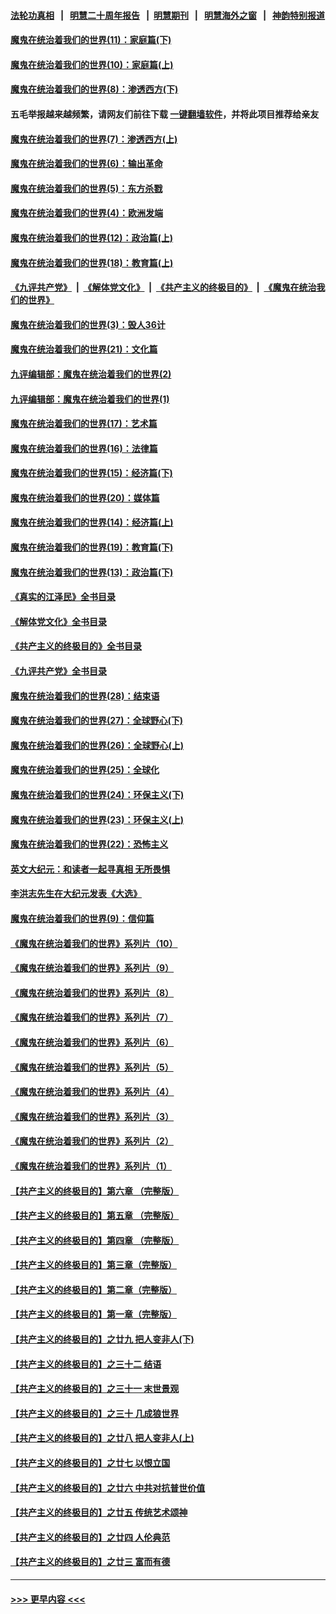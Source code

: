 #### [法轮功真相](https://github.com/gfw-breaker/truth/blob/master/README.md?t=0) &nbsp;&nbsp;|&nbsp;&nbsp; [明慧二十周年报告](https://github.com/gfw-breaker/mh-reports/blob/master/README.md?t=0) &nbsp;&nbsp;|&nbsp;&nbsp;[明慧期刊](https://github.com/gfw-breaker/mh-qikan) &nbsp;&nbsp;|&nbsp;&nbsp; [明慧海外之窗](https://github.com/gfw-breaker/mh-news/blob/master/README.md?t=0) &nbsp;&nbsp;|&nbsp;&nbsp; [神韵特别报道](https://github.com/gfw-breaker/mh-news/blob/master/shenyun.md?t=0)
#### [魔鬼在统治着我们的世界(11)：家庭篇(下)](../pages/nsc422/n10440961.md?t=12110801) 
#### [魔鬼在统治着我们的世界(10)：家庭篇(上)](../pages/nsc422/n10435448.md?t=12110801) 
#### [魔鬼在统治着我们的世界(8)：渗透西方(下)](../pages/nsc422/n10429603.md?t=12110801) 
#### 五毛举报越来越频繁，请网友们前往下载 [一键翻墙软件](https://github.com/gfw-breaker/ssr-accounts)，并将此项目推荐给亲友
#### [魔鬼在统治着我们的世界(7)：渗透西方(上)](../pages/nsc422/n10426013.md?t=12110801) 
#### [魔鬼在统治着我们的世界(6)：输出革命](../pages/nsc422/n10421536.md?t=12110801) 
#### [魔鬼在统治着我们的世界(5)：东方杀戮](../pages/nsc422/n10417707.md?t=12110801) 
#### [魔鬼在统治着我们的世界(4)：欧洲发端](../pages/nsc422/n10414890.md?t=12110801) 
#### [魔鬼在统治着我们的世界(12)：政治篇(上)](../pages/nsc422/n10444576.md?t=12110801) 
#### [魔鬼在统治着我们的世界(18)：教育篇(上)](../pages/nsc422/n10526970.md?t=12110801) 
#### [《九评共产党》](https://github.com/begood0513/9ping.md/blob/master/README.md) &nbsp;|&nbsp; [《解体党文化》](../../../../jtdwh.md/blob/master/README.md)  &nbsp;|&nbsp; [《共产主义的终极目的》](../../../../gczydzjmd.md/blob/master/README.md) &nbsp;|&nbsp; [《魔鬼在统治我们的世界》](../../../../mgztzwmdsj.md/blob/master/README.md) 
#### [魔鬼在统治着我们的世界(3)：毁人36计](../pages/nsc422/n10411583.md?t=12110801) 
#### [魔鬼在统治着我们的世界(21)：文化篇](../pages/nsc422/n10597706.md?t=12110801) 
#### [九评编辑部：魔鬼在统治着我们的世界(2)](../pages/nsc422/n10410036.md?t=12110801) 
#### [九评编辑部：魔鬼在统治着我们的世界(1)](../pages/nsc422/n10406825.md?t=12110801) 
#### [魔鬼在统治着我们的世界(17)：艺术篇](../pages/nsc422/n10499093.md?t=12110801) 
#### [魔鬼在统治着我们的世界(16)：法律篇](../pages/nsc422/n10485969.md?t=12110801) 
#### [魔鬼在统治着我们的世界(15)：经济篇(下)](../pages/nsc422/n10469975.md?t=12110801) 
#### [魔鬼在统治着我们的世界(20)：媒体篇](../pages/nsc422/n10586579.md?t=12110801) 
#### [魔鬼在统治着我们的世界(14)：经济篇(上)](../pages/nsc422/n10457370.md?t=12110801) 
#### [魔鬼在统治着我们的世界(19)：教育篇(下)](../pages/nsc422/n10564808.md?t=12110801) 
#### [魔鬼在统治着我们的世界(13)：政治篇(下)](../pages/nsc422/n10448270.md?t=12110801) 
#### [《真实的江泽民》全书目录](../pages/nsc422/n13721399.md?t=12110801) 
#### [《解体党文化》全书目录](../pages/nsc422/n13721157.md?t=12110801) 
#### [《共产主义的终极目的》全书目录](../pages/nsc422/n13721048.md?t=12110801) 
#### [《九评共产党》全书目录](../pages/nsc422/n13708085.md?t=12110801) 
#### [魔鬼在统治着我们的世界(28)：结束语](../pages/nsc422/n10936246.md?t=12110801) 
#### [魔鬼在统治着我们的世界(27)：全球野心(下)](../pages/nsc422/n10928319.md?t=12110801) 
#### [魔鬼在统治着我们的世界(26)：全球野心(上)](../pages/nsc422/n10900318.md?t=12110801) 
#### [魔鬼在统治着我们的世界(25)：全球化](../pages/nsc422/n10788205.md?t=12110801) 
#### [魔鬼在统治着我们的世界(24)：环保主义(下)](../pages/nsc422/n10695307.md?t=12110801) 
#### [魔鬼在统治着我们的世界(23)：环保主义(上)](../pages/nsc422/n10688613.md?t=12110801) 
#### [魔鬼在统治着我们的世界(22)：恐怖主义](../pages/nsc422/n10614727.md?t=12110801) 
#### [英文大纪元：和读者一起寻真相 无所畏惧](../pages/nsc422/n12542027.md?t=12110801) 
#### [李洪志先生在大纪元发表《大选》](../pages/nsc422/n12534746.md?t=12110801) 
#### [魔鬼在统治着我们的世界(9)：信仰篇](../pages/nsc422/n10432159.md?t=12110801) 
#### [《魔鬼在统治着我们的世界》系列片（10）](../pages/nsc422/n12292670.md?t=12110801) 
#### [《魔鬼在统治着我们的世界》系列片（9）](../pages/nsc422/n12290859.md?t=12110801) 
#### [《魔鬼在统治着我们的世界》系列片（8）](../pages/nsc422/n12287445.md?t=12110801) 
#### [《魔鬼在统治着我们的世界》系列片（7）](../pages/nsc422/n12283425.md?t=12110801) 
#### [《魔鬼在统治着我们的世界》系列片（6）](../pages/nsc422/n12282314.md?t=12110801) 
#### [《魔鬼在统治着我们的世界》系列片（5）](../pages/nsc422/n12281419.md?t=12110801) 
#### [《魔鬼在统治着我们的世界》系列片（4）](../pages/nsc422/n12274024.md?t=12110801) 
#### [《魔鬼在统治着我们的世界》系列片（3）](../pages/nsc422/n12271322.md?t=12110801) 
#### [《魔鬼在统治着我们的世界》系列片（2）](../pages/nsc422/n12269049.md?t=12110801) 
#### [《魔鬼在统治着我们的世界》系列片（1）](../pages/nsc422/n12267575.md?t=12110801) 
#### [【共产主义的终极目的】第六章 （完整版）](../pages/nsc422/n11428913.md?t=12110801) 
#### [【共产主义的终极目的】第五章 （完整版）](../pages/nsc422/n11428912.md?t=12110801) 
#### [【共产主义的终极目的】第四章 （完整版）](../pages/nsc422/n11428907.md?t=12110801) 
#### [【共产主义的终极目的】第三章（完整版）](../pages/nsc422/n11428848.md?t=12110801) 
#### [【共产主义的终极目的】第二章（完整版）](../pages/nsc422/n11428831.md?t=12110801) 
#### [【共产主义的终极目的】第一章（完整版）](../pages/nsc422/n11417651.md?t=12110801) 
#### [【共产主义的终极目的】之廿九 把人变非人(下)](../pages/nsc422/n11344140.md?t=12110801) 
#### [【共产主义的终极目的】之三十二 结语](../pages/nsc422/n11360535.md?t=12110801) 
#### [【共产主义的终极目的】之三十一 末世景观](../pages/nsc422/n11351129.md?t=12110801) 
#### [【共产主义的终极目的】之三十 几成狼世界](../pages/nsc422/n11348280.md?t=12110801) 
#### [【共产主义的终极目的】之廿八 把人变非人(上)](../pages/nsc422/n11340492.md?t=12110801) 
#### [【共产主义的终极目的】之廿七 以恨立国](../pages/nsc422/n11336944.md?t=12110801) 
#### [【共产主义的终极目的】之廿六 中共对抗普世价值](../pages/nsc422/n11324785.md?t=12110801) 
#### [【共产主义的终极目的】之廿五 传统艺术颂神](../pages/nsc422/n11296396.md?t=12110801) 
#### [【共产主义的终极目的】之廿四 人伦典范](../pages/nsc422/n11296397.md?t=12110801) 
#### [【共产主义的终极目的】之廿三 富而有德](../pages/nsc422/n11283598.md?t=12110801) 

----
#### [ >>> 更早内容 <<< ](../indexes/nsc422-earlier.md)
